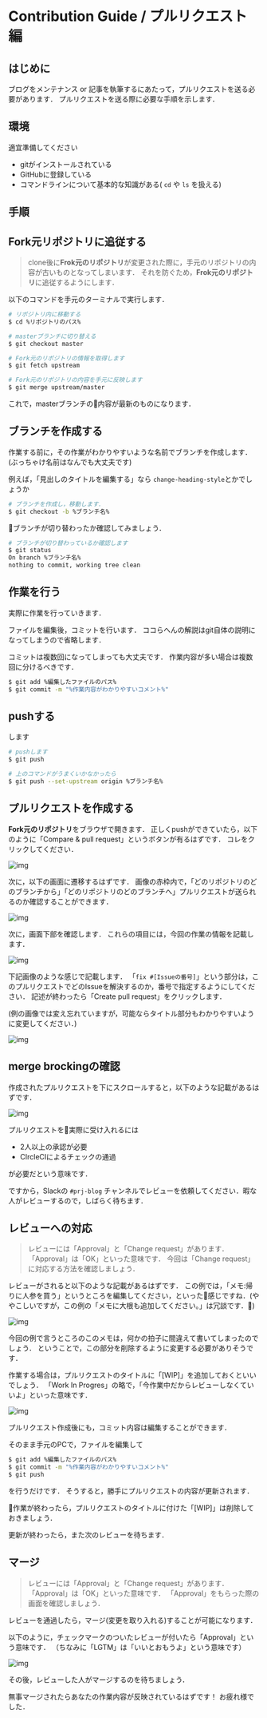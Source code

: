 # Contribution Guide / プルリクエスト編

## はじめに

ブログをメンテナンス or 記事を執筆するにあたって，プルリクエストを送る必要があります．
プルリクエストを送る際に必要な手順を示します．

## 環境

適宜準備してください

- gitがインストールされている
- GitHubに登録している
- コマンドラインについて基本的な知識がある( `cd` や `ls` を扱える)

## 手順

## Fork元リポジトリに追従する

> clone後に**Frok元のリポジトリ**が変更された際に，手元のリポジトリの内容が古いものとなってしまいます．
> それを防ぐため，**Frok元のリポジトリ**に追従するようにします．

以下のコマンドを手元のターミナルで実行します．

```bash
# リポジトリ内に移動する
$ cd %リポジトリのパス%

# masterブランチに切り替える
$ git checkout master

# Fork元のリポジトリの情報を取得します
$ git fetch upstream

# Fork元のリポジトリの内容を手元に反映します
$ git merge upstream/master
```

これで，masterブランチの内容が最新のものになります．

## ブランチを作成する

作業する前に，その作業がわかりやすいような名前でブランチを作成します．(ぶっちゃけ名前はなんでも大丈夫です)

例えば，「見出しのタイトルを編集する」なら `change-heading-style`とかでしょうか

```bash
# ブランチを作成し，移動します．
$ git checkout -b %ブランチ名%
```

ブランチが切り替わったか確認してみましょう．

```bash
# ブランチが切り替わっているか確認します
$ git status
On branch %ブランチ名%
nothing to commit, working tree clean
```

## 作業を行う

実際に作業を行っていきます．

ファイルを編集後，コミットを行います．
ココらへんの解説はgit自体の説明になってしまうので省略します．

コミットは複数回になってしまっても大丈夫です．
作業内容が多い場合は複数回に分けるべきです．

```bash
$ git add %編集したファイルのパス%
$ git commit -m "%作業内容がわかりやすいコメント%"
```

## pushする

します

```bash
# pushします
$ git push 

# 上のコマンドがうまくいかなかったら
$ git push --set-upstream origin %ブランチ名%
```

## プルリクエストを作成する

**Fork元のリポジトリ**をブラウザで開きます．
正しくpushができていたら，以下のように「Compare & pull request」というボタンが有るはずです．
コレをクリックしてください．

![img](./img1.jpg)

次に，以下の画面に遷移するはずです．
画像の赤枠内で，「どのリポジトリのどのブランチから」「どのリポジトリのどのブランチへ」プルリクエストが送られるのか確認することができます．

![img](./img2.jpg)

次に，画面下部を確認します．
これらの項目には，今回の作業の情報を記載します．

![img](./img3.jpg)

下記画像のような感じで記載します．
「`fix #[Issueの番号]`」という部分は，このプルリクエストでどのIssueを解決するのか，番号で指定するようにしてください．
記述が終わったら「Create pull request」をクリックします．

(例の画像では変え忘れていますが，可能ならタイトル部分もわかりやすいように変更してください．)

![img](./img4.jpg)

## merge brockingの確認

作成されたプルリクエストを下にスクロールすると，以下のような記載があるはずです．

![img](./img5.jpg)

プルリクエストを実際に受け入れるには

- 2人以上の承認が必要
- CIrcleCIによるチェックの通過

が必要だという意味です．

ですから，Slackの `#prj-blog` チャンネルでレビューを依頼してください．暇な人がレビューするので，しばらく待ちます．

## レビューへの対応

> レビューには「Approval」と「Change request」があります．
> 「Approval」は「OK」といった意味です．
> 今回は「Change request」に対応する方法を確認しましょう．

レビューがされると以下のような記載があるはずです．
この例では，「メモ:帰りに人参を買う」というところを編集してください，といった感じですね．(ややこしいですが，この例の「メモに大根も追加してください。」は冗談です．)

![img](./img6.jpg)

今回の例で言うところのこのメモは，何かの拍子に間違えて書いてしまったのでしょう．
ということで，この部分を削除するように変更する必要がありそうです．

作業する場合は，プルリクエストのタイトルに「[WIP]」を追加しておくといいでしょう．
「Work In Progres」の略で，「今作業中だからレビューしなくていいよ」といった意味です．

![img](./img7.jpg)

プルリクエスト作成後にも，コミット内容は編集することができます．

そのまま手元のPCで，ファイルを編集して

```bash
$ git add %編集したファイルのパス%
$ git commit -m "%作業内容がわかりやすいコメント%"
$ git push
```

を行うだけです．
そうすると，勝手にプルリクエストの内容が更新されます．

作業が終わったら，プルリクエストのタイトルに付けた「[WIP]」は削除しておきましょう．

更新が終わったら，また次のレビューを待ちます．

## マージ

> レビューには「Approval」と「Change request」があります．
> 「Approval」は「OK」といった意味です．
> 「Approval」をもらった際の画面を確認しましょう．

レビューを通過したら，マージ(変更を取り入れる)することが可能になります．

以下のように，チェックマークのついたレビューが付いたら「Approval」という意味です．
（ちなみに「LGTM」は「いいとおもうよ」という意味です）

![img](./img8.jpg)

その後，レビューした人がマージするのを待ちましょう．

無事マージされたらあなたの作業内容が反映されているはずです！
お疲れ様でした．